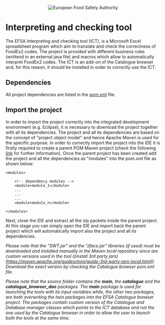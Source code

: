 <p align="center">
	<img src="http://www.efsa.europa.eu/profiles/efsa/themes/responsive_efsa/logo.png" alt="European Food Safety Authority"/>
</p>

# Interpreting and checking tool
The EFSA Interpreting and checking tool (ICT), is a Microsoft Excel spreadsheet program which aim to translate and check the correctness of FoodEx2 codes.
The project is provided with different business rules (writtend in an external java file) and macros which allow to automatically interpret FoodEx2 codes.
The ICT is an add-on of the Catalogue browser and, for this reason, it should be installed in order to correctly use the ICT.

## Dependencies
All project dependencies are listed in the [pom.xml](pom.xml) file.

## Import the project
In order to import the project correctly into the integrated development environment (e.g. Eclipse), it is necessary to download the project together with all its dependencies.
The project and all its dependencies are based on the concept of "project object model" and hence Apache Maven is used for the specific purpose.
In order to correctly import the project into the IDE it is firstly required to create a parent POM Maven project (check the following [link](https://maven.apache.org/guides/introduction/introduction-to-the-pom.html) for further information). 
Once the parent project has been created add the project and all the dependencies as "modules" into the pom.xml file as shown below: 

	<modules>

		<!-- dependency modules -->
		<module>module_1</module>
		...
		...
		...
		<module>module_n</module>
		
	</modules>
	
Next, close the IDE and extract all the zip packets inside the parent project.
At this stage you can simply open the IDE and import back the parent project which will automatically import also the project and all its dependencies.

_Please note that the "SWT.jar" and the "Jface.jar" libraries (if used) must be downloaded and installed manually in the Maven local repository since are custom versions used in the tool ((install 3rd party jars)[https://maven.apache.org/guides/mini/guide-3rd-party-jars-local.html]). 
Download the exact version by checking the Catalogue browser pom.xml file._

_Please note that the source folder contains the **main**, the **catalogue** and the **catalogue_browser_dao** packages. The **main** package is used for launching the tools with its input variables while, the other two packages, are both overwriting the twin packages into the EFSA Catalogue browser project. The packages contain custom version of the Catalogue and Database manager classes which points to the ICT database and not the one used by the Catalogue browser in order to allow the user to launch both the tools at the same time._
